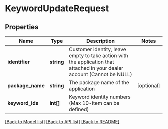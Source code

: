 # KeywordUpdateRequest

## Properties
Name | Type | Description | Notes
------------ | ------------- | ------------- | -------------
**identifier** | **string** | Customer identity, leave empty to take action with the application that attached in your dealer account (Cannot be NULL) | 
**package_name** | **string** | The package name of the application | [optional] 
**keyword_ids** | **int[]** | Keyword identity numbers (Max 10-item can be defined) | 

[[Back to Model list]](../README.md#documentation-for-models) [[Back to API list]](../README.md#documentation-for-api-endpoints) [[Back to README]](../README.md)


